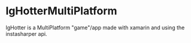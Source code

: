 # IgHotterMultiPlatform
IgHotter is a MultiPlatform "game"/app made with xamarin and using the instasharper api.
